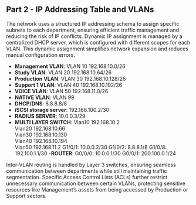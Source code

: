 ## Part 2 - IP Addressing Table and VLANs

The network uses a structured IP addressing schema to assign specific subnets to each department, ensuring efficient traffic management and reducing the risk of IP conflicts. Dynamic IP assignment is managed by a centralized DHCP server, which is configured with different scopes for each VLAN. This dynamic assignment simplifies network expansion and reduces manual configuration errors.

- **Management VLAN**: VLAN 10 192.168.10.0/26
- **Study VLAN**: VLAN 20 192.168.10.64/26
- **Production VLAN**: VLAN 30 192.168.10.128/26
- **Support 1 VLAN**: VLAN 40 192.168.10.192/26
- **VOICE VLAN**: VLAN 50 192.168.11.0/26
- **NATIVE VLAN**: VLAN 99
- **DHCP/DNS**: 8.8.8.8/8
- **iSCSI storage server**: 192.168.100.2/30
- **RADIUS SERVER**: 10.0.0.3/29
- **MULTI LAYER SWITCH**:
    Vlan10                 192.168.10.2    
    Vlan20                 192.168.10.66                          
    Vlan30                 192.168.10.130                         
    Vlan40                 192.168.10.194                         
    Vlan50                 192.168.11.2
    G1/0/1:                10.0.0.2/30
    G1/0/2:                8.8.8.1/8
    G1/0/8:                192.100.1.1/30
-**ROUTER**: G0/0/0:  10.0.0.1/30
             G0/0/1:  200.100.0.1/24
   


Inter-VLAN routing is handled by Layer 3 switches, ensuring seamless communication between departments while still maintaining traffic segmentation. Specific Access Control Lists (ACLs) further restrict unnecessary communication between certain VLANs, protecting sensitive resources like Management’s assets from being accessed by Production or Support sectors.

